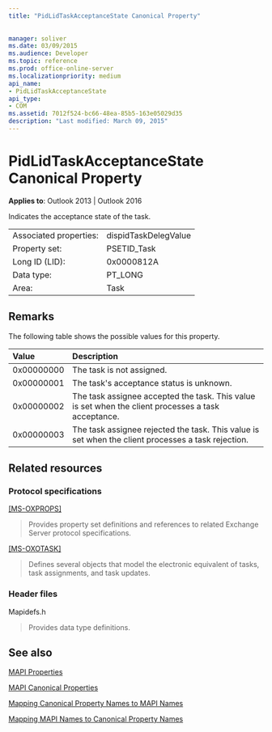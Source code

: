 ```yaml
---
title: "PidLidTaskAcceptanceState Canonical Property"
 
 
manager: soliver
ms.date: 03/09/2015
ms.audience: Developer
ms.topic: reference
ms.prod: office-online-server
ms.localizationpriority: medium
api_name:
- PidLidTaskAcceptanceState
api_type:
- COM
ms.assetid: 7012f524-bc66-48ea-85b5-163e05029d35
description: "Last modified: March 09, 2015"
---
```


# PidLidTaskAcceptanceState Canonical Property

  
  
**Applies to**: Outlook 2013 | Outlook 2016 
  
Indicates the acceptance state of the task.
  
|||
|:-----|:-----|
|Associated properties:  <br/> |dispidTaskDelegValue  <br/> |
|Property set:  <br/> |PSETID_Task  <br/> |
|Long ID (LID):  <br/> |0x0000812A  <br/> |
|Data type:  <br/> |PT_LONG  <br/> |
|Area:  <br/> |Task  <br/> |
   
## Remarks

The following table shows the possible values for this property.
  
|**Value**|**Description**|
|:-----|:-----|
|0x00000000  <br/> |The task is not assigned. |
|0x00000001  <br/> |The task's acceptance status is unknown. |
|0x00000002  <br/> |The task assignee accepted the task. This value is set when the client processes a task acceptance. |
|0x00000003  <br/> |The task assignee rejected the task. This value is set when the client processes a task rejection. |
   
## Related resources

### Protocol specifications

[[MS-OXPROPS]](https://msdn.microsoft.com/library/f6ab1613-aefe-447d-a49c-18217230b148%28Office.15%29.aspx)
  
> Provides property set definitions and references to related Exchange Server protocol specifications.
    
[[MS-OXOTASK]](https://msdn.microsoft.com/library/55600ec0-6195-4730-8436-59c7931ef27e%28Office.15%29.aspx)
  
> Defines several objects that model the electronic equivalent of tasks, task assignments, and task updates.
    
### Header files

Mapidefs.h
  
> Provides data type definitions.
    
## See also



[MAPI Properties](mapi-properties.md)
  
[MAPI Canonical Properties](mapi-canonical-properties.md)
  
[Mapping Canonical Property Names to MAPI Names](mapping-canonical-property-names-to-mapi-names.md)
  
[Mapping MAPI Names to Canonical Property Names](mapping-mapi-names-to-canonical-property-names.md)

